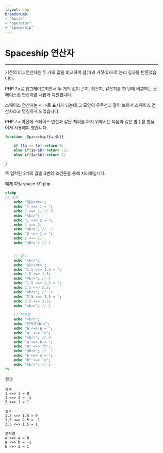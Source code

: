 ```yaml
---
layout: php
breadcrumb:
- "basic"
- "operator"
- "spaceship"
---
```


# Spaceship 연산자
---

기존의 비교연산자는 두 개의 값을 비교하여 참(1)과 거짓(0)으로 논리 결과를 반환했습니다.  

PHP 7.x로 업그레이드되면서 두 개의 값이 큰지, 작은지, 같은지를 한 번에 비교하는 스페이스쉽  연산자를 새롭게 지원합니다.  

스페이스 연산자는 <=>로 표시가 되는데 그 모양이 우주선과 같이 보여서 스페이스 연산자라고 명칭하게 되었습니다.  

PHP 7.x 이전에 스페이스 연산과 같은 처리를 하기 위해서는 다음과 같은 함수를 만들어서 사용해야 했습니다.  
 
```php
function _Spaceship($a,$b){

	if ($a == $b) return 0;
	else if($a<$b) return -1;
	else if($a>$b) return 1; 

}
```

즉 입력된 2개의 값을 3번의 조건문을 통해 처리했습니다.  

예제 파일 space-01.php
```php
<?php
// 정수
	echo "정수<br>";
	echo "1 <=> 1 = ";
	echo 1 <=> 1; // 0
	echo "<br>";
	echo "1 <=> 2 = ";
	echo 1 <=> 2;
	echo "<br>"; // -1
	echo "2 <=> 1 = ";
	echo 2 <=> 1;
	echo "<br>"; // 1


	// 실수
	echo "<br>";
	echo "실수<br>";
	echo "1.5 <=> 1.5 = ";
	echo 1.5 <=> 1.5;
	echo "<br>"; // 0
	echo "1.5 <=> 2.5 = ";
	echo 1.5 <=> 2.5;
	echo "<br>"; // -1
	echo "2.5 <=> 1.5 = ";
	echo 2.5 <=> 1.5;
	echo "<br>"; // 1
 
	// 문자열
	echo "<br>";
	echo "문자열<br>";
	echo "a <=> a = ";
	echo "a" <=> "a";
	echo "<br>"; // 0
	echo "a <=> b = ";
	echo "a" <=> "b";
	echo "<br>"; // -1
	echo "b <=> a = ";
	echo "b" <=> "a";
	echo "<br>"; // 1
?>
```

결과
```
정수
1 <=> 1 = 0
1 <=> 2 = -1
2 <=> 1 = 1

실수
1.5 <=> 1.5 = 0
1.5 <=> 2.5 = -1
2.5 <=> 1.5 = 1

문자열
a <=> a = 0
a <=> b = -1
b <=> a = 1
```


<br><br>